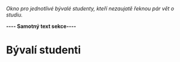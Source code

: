 *Okno pro jednotlivé bývalé studenty, kteří nezaujatě řeknou pár vět o studiu.*

**---- Samotný text sekce----**

# Bývalí studenti
